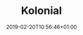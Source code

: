 ---
title: "Kolonial"
description: ""
date: 2019-02-20T10:56:46+01:00
draft: false
weight: "6"
logo: "/images/customers/kolonial.png"
hidden: true
---
